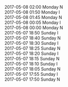 2017-05-08 02:00 Monday  N  
2017-05-08 01:50 Monday  I  
2017-05-08 01:45 Monday  N  
2017-05-08 00:05 Monday  I  
2017-05-08 00:00 Monday  N  
2017-05-07 18:50 Sunday  I  
2017-05-07 18:40 Sunday  N  
2017-05-07 18:30 Sunday  I  
2017-05-07 18:25 Sunday  N  
2017-05-07 18:20 Sunday  I  
2017-05-07 18:15 Sunday  N  
2017-05-07 18:10 Sunday  I  
2017-05-07 18:05 Sunday  N  
2017-05-07 17:55 Sunday  I  
2017-05-07 17:50 Sunday  N  
